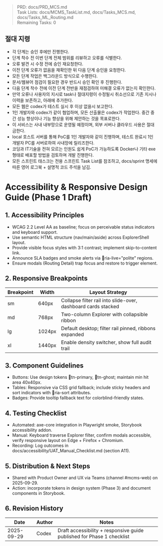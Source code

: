 > PRD: docs/PRD_MCS.md  
> Task Lists: docs/MCMS_TaskList.md, docs/Tasks_MCS.md, docs/Tasks_ML_Routing.md  
> Remaining Tasks: 0

## 절대 지령
- 각 단계는 승인 후에만 진행한다.
- 단계 착수 전 이번 단계 전체 범위를 리뷰하고 오류를 식별한다.
- 오류 발견 시 수정 전에 승인 재요청한다.
- 이전 단계 오류가 없음을 재확인한 뒤 다음 단계 승인을 요청한다.
- 모든 단계 작업은 백그라운드 방식으로 수행한다.
- 문서/웹뷰어 점검이 필요한 경우 반드시 승인 확인 후 진행한다.
- 다음 단계 착수 전에 이전 단계 전반을 재점검하여 미해결 오류가 없는지 확인한다.
- 만약 오류나 사용자의 지시로 task나 절대지령이 수정될시 취소선으로 기존 지시나 이력을 보존하고, 아래에 추가한다.
- 모든 웹은 codex가 테스트 실시 후 이상 없을시 보고한다.
- 1인 개발자와 codex가 같이 협업하며, 모든 산출물은 codex가 작업한다. 중간 중간 성능 향상이나 기능 향상을 위해 제안하는 것을 목표로한다.
- 이 서비스는 사내 내부망으로 운영될 예정이며, 외부 서버나 클라우드 사용은 절대 금한다.
- local 호스트 서버를 통해 PoC를 1인 개발자와 같이 진행하며, 테스트 완료시 1인 개발자 PC를 서버로하여 사내망에 릴리즈한다.
- 코딩과 IT기술을 전혀 모르는 인원도 쉽게 PoC가 가능하도록 Docker나 기타 exe 형태로 배포할 방법을 검토하며 개발 진행한다.
- 모든 스프린트 태스크는 전용 스프린트 Task List를 참조하고, docs/sprint 명세에 따른 영어 로그북 + 설명적 코드 주석을 남김.
# Accessibility & Responsive Design Guide (Phase 1 Draft)

## 1. Accessibility Principles
- WCAG 2.2 Level AA as baseline; focus on perceivable status indicators and keyboard support.
- Use semantic HTML structure (nav/main/aside) across ExplorerShell layout.
- Provide visible focus styles with 3:1 contrast; implement skip-to-content link.
- Announce SLA badges and smoke alerts via ria-live="polite" regions.
- Ensure modals (Routing Detail) trap focus and restore to trigger element.

## 2. Responsive Breakpoints
| Breakpoint | Width | Layout Strategy |
| --- | --- | --- |
| sm | 640px | Collapse filter rail into slide-over, dashboard cards stacked |
| md | 768px | Two-column Explorer with collapsible ribbon |
| lg | 1024px | Default desktop; filter rail pinned, ribbons expanded |
| xl | 1440px | Enable density switcher, show full audit trail |

## 3. Component Guidelines
- Buttons: Use design tokens tn-primary, tn-ghost; maintain min hit area 40x40px.
- Tables: Responsive via CSS grid fallback; include sticky headers and sort indicators with ria-sort attributes.
- Badges: Provide tooltip fallback text for colorblind-friendly states.

## 4. Testing Checklist
- Automated: axe-core integration in Playwright smoke, Storybook accessibility addon.
- Manual: Keyboard traverse Explorer filter, confirm modals accessible, verify responsive layout on Edge + Firefox + Chromium.
- Recording: Log outcomes in docs/accessibility/UAT_Manual_Checklist.md (section A11).

## 5. Distribution & Next Steps
- Shared with Product Owner and UX via Teams (channel #mcms-web) on 2025-09-29.
- Action: incorporate tokens in design system (Phase 3) and document components in Storybook.

## 6. Revision History
| Date | Author | Notes |
| --- | --- | --- |
| 2025-09-29 | Codex | Draft accessibility + responsive guide published for Phase 1 checklist |


